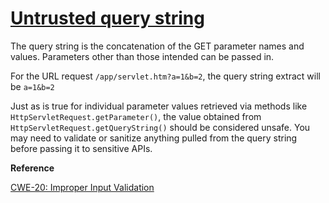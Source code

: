 # [Untrusted query string](http://find-sec-bugs.github.io/bugs.htm#SERVLET_QUERY_STRING)

The query string is the concatenation of the GET parameter names and values. Parameters other than those intended can
be passed in.

For the URL request `/app/servlet.htm?a=1&b=2`, the query string extract will be `a=1&b=2`

Just as is true for individual parameter values retrieved via methods like `HttpServletRequest.getParameter()`, 
the value obtained from `HttpServletRequest.getQueryString()` should be considered unsafe.
You may need to validate or sanitize anything pulled from the query string before passing it to sensitive APIs. 

**Reference**  

[CWE-20: Improper Input Validation](http://cwe.mitre.org/data/definitions/20.html)
